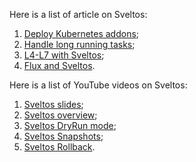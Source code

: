 Here is a list of article on Sveltos:

1. [Deploy Kubernetes addons](https://medium.com/@gianluca.mardente/sveltos-a-solution-to-deploy-kubernetes-add-ons-in-clusterapi-powered-clusters-b9d4b48fc819);
2. [Handle long running tasks](https://medium.com/@gianluca.mardente/how-to-handle-long-running-tasks-in-kubernetes-reconciliation-loop-3cc04bfa2681);
3. [L4-L7 with Sveltos](https://medium.com/@projectsveltos/how-to-deploy-l4-and-l7-routing-on-multiple-kubernetes-clusters-securely-and-programmatically-930ebe65fa8c);
4. [Flux and Sveltos](https://medium.com/@projectsveltos/flux-and-sveltos-friends-or-enemies-7cdc8fb8f953).

Here is a list of YouTube videos on Sveltos:

1. [Sveltos slides](https://www.youtube.com/watch?v=UfrKOPTJRCc);
2. [Sveltos overview](https://www.youtube.com/watch?v=Ai5Mr9haWKM&t=4s);
3. [Sveltos DryRun mode](https://www.youtube.com/watch?v=gfWN_QJAL6k&t=86s);
4. [Sveltos Snapshots](https://www.youtube.com/watch?v=ALcp1_Nj9r4);
5. [Sveltos Rollback](https://www.youtube.com/watch?v=sTo6RcWP1BQ&t=16s).
